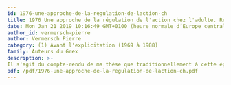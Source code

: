 ```yaml
---
id: 1976-une-approche-de-la-regulation-de-laction-ch
title: 1976 Une approche de la régulation de l'action chez l'adulte. Registre de fonctionnement, déséquilibre transitoire et microgenése
date: Mon Jan 21 2019 10:16:49 GMT+0100 (heure normale d’Europe centrale)
author_id: vermersch-pierre
author: Vermersch Pierre
category: (1) Avant l'explicitation (1969 à 1988)
family: Auteurs du Grex
description: >-
Il s'agit du compte-rendu de ma thèse que traditionnellement à cette époque on proposait au Bulletin de Psychologie dans une rubrique qui lui était dédiée. 1976, Bulletin de Psychologie, XXX, 10-13, 604-611. 
pdf: /pdf/1976-une-approche-de-la-regulation-de-laction-ch.pdf
---
```

